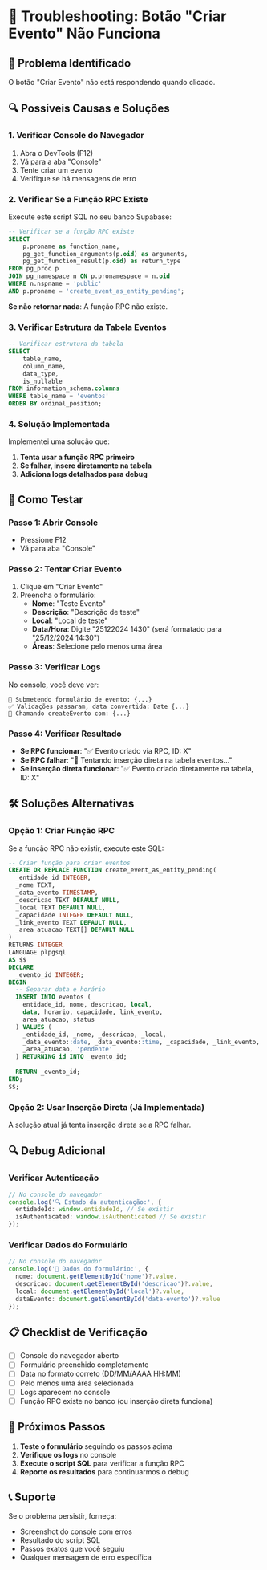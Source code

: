 # 🔧 Troubleshooting: Botão "Criar Evento" Não Funciona

## 🚨 Problema Identificado
O botão "Criar Evento" não está respondendo quando clicado.

## 🔍 Possíveis Causas e Soluções

### 1. **Verificar Console do Navegador**
1. Abra o DevTools (F12)
2. Vá para a aba "Console"
3. Tente criar um evento
4. Verifique se há mensagens de erro

### 2. **Verificar Se a Função RPC Existe**
Execute este script SQL no seu banco Supabase:

```sql
-- Verificar se a função RPC existe
SELECT 
    p.proname as function_name,
    pg_get_function_arguments(p.oid) as arguments,
    pg_get_function_result(p.oid) as return_type
FROM pg_proc p
JOIN pg_namespace n ON p.pronamespace = n.oid
WHERE n.nspname = 'public' 
AND p.proname = 'create_event_as_entity_pending';
```

**Se não retornar nada**: A função RPC não existe.

### 3. **Verificar Estrutura da Tabela Eventos**
```sql
-- Verificar estrutura da tabela
SELECT 
    table_name,
    column_name,
    data_type,
    is_nullable
FROM information_schema.columns 
WHERE table_name = 'eventos'
ORDER BY ordinal_position;
```

### 4. **Solução Implementada**
Implementei uma solução que:
1. **Tenta usar a função RPC primeiro**
2. **Se falhar, insere diretamente na tabela**
3. **Adiciona logs detalhados para debug**

## 🧪 Como Testar

### **Passo 1: Abrir Console**
- Pressione F12
- Vá para aba "Console"

### **Passo 2: Tentar Criar Evento**
1. Clique em "Criar Evento"
2. Preencha o formulário:
   - **Nome**: "Teste Evento"
   - **Descrição**: "Descrição de teste"
   - **Local**: "Local de teste"
   - **Data/Hora**: Digite "25122024 1430" (será formatado para "25/12/2024 14:30")
   - **Áreas**: Selecione pelo menos uma área

### **Passo 3: Verificar Logs**
No console, você deve ver:
```
📝 Submetendo formulário de evento: {...}
✅ Validações passaram, data convertida: Date {...}
🚀 Chamando createEvento com: {...}
```

### **Passo 4: Verificar Resultado**
- **Se RPC funcionar**: "✅ Evento criado via RPC, ID: X"
- **Se RPC falhar**: "🔄 Tentando inserção direta na tabela eventos..."
- **Se inserção direta funcionar**: "✅ Evento criado diretamente na tabela, ID: X"

## 🛠️ Soluções Alternativas

### **Opção 1: Criar Função RPC**
Se a função RPC não existir, execute este SQL:

```sql
-- Criar função para criar eventos
CREATE OR REPLACE FUNCTION create_event_as_entity_pending(
  _entidade_id INTEGER,
  _nome TEXT,
  _data_evento TIMESTAMP,
  _descricao TEXT DEFAULT NULL,
  _local TEXT DEFAULT NULL,
  _capacidade INTEGER DEFAULT NULL,
  _link_evento TEXT DEFAULT NULL,
  _area_atuacao TEXT[] DEFAULT NULL
)
RETURNS INTEGER
LANGUAGE plpgsql
AS $$
DECLARE
  _evento_id INTEGER;
BEGIN
  -- Separar data e horário
  INSERT INTO eventos (
    entidade_id, nome, descricao, local, 
    data, horario, capacidade, link_evento, 
    area_atuacao, status
  ) VALUES (
    _entidade_id, _nome, _descricao, _local,
    _data_evento::date, _data_evento::time, _capacidade, _link_evento,
    _area_atuacao, 'pendente'
  ) RETURNING id INTO _evento_id;
  
  RETURN _evento_id;
END;
$$;
```

### **Opção 2: Usar Inserção Direta (Já Implementada)**
A solução atual já tenta inserção direta se a RPC falhar.

## 🔍 Debug Adicional

### **Verificar Autenticação**
```typescript
// No console do navegador
console.log('🔍 Estado da autenticação:', {
  entidadeId: window.entidadeId, // Se existir
  isAuthenticated: window.isAuthenticated // Se existir
});
```

### **Verificar Dados do Formulário**
```typescript
// No console do navegador
console.log('📝 Dados do formulário:', {
  nome: document.getElementById('nome')?.value,
  descricao: document.getElementById('descricao')?.value,
  local: document.getElementById('local')?.value,
  dataEvento: document.getElementById('data-evento')?.value
});
```

## 📋 Checklist de Verificação

- [ ] Console do navegador aberto
- [ ] Formulário preenchido completamente
- [ ] Data no formato correto (DD/MM/AAAA HH:MM)
- [ ] Pelo menos uma área selecionada
- [ ] Logs aparecem no console
- [ ] Função RPC existe no banco (ou inserção direta funciona)

## 🚀 Próximos Passos

1. **Teste o formulário** seguindo os passos acima
2. **Verifique os logs** no console
3. **Execute o script SQL** para verificar a função RPC
4. **Reporte os resultados** para continuarmos o debug

## 📞 Suporte

Se o problema persistir, forneça:
- Screenshot do console com erros
- Resultado do script SQL
- Passos exatos que você seguiu
- Qualquer mensagem de erro específica
